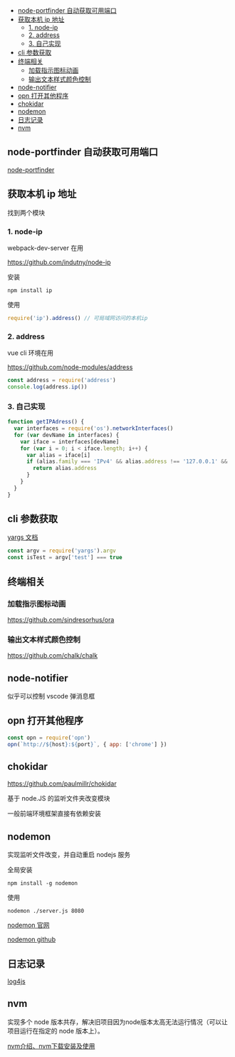- [node-portfinder 自动获取可用端口](#node-portfinder-自动获取可用端口)
- [获取本机 ip 地址](#获取本机-ip-地址)
  - [1. node-ip](#1-node-ip)
  - [2. address](#2-address)
  - [3. 自己实现](#3-自己实现)
- [cli 参数获取](#cli-参数获取)
- [终端相关](#终端相关)
  - [加载指示图标动画](#加载指示图标动画)
  - [输出文本样式颜色控制](#输出文本样式颜色控制)
- [node-notifier](#node-notifier)
- [opn 打开其他程序](#opn-打开其他程序)
- [chokidar](#chokidar)
- [nodemon](#nodemon)
- [日志记录](#日志记录)
- [nvm](#nvm)

## node-portfinder 自动获取可用端口

[node-portfinder](https://github.com/indexzero/node-portfinder)

## 获取本机 ip 地址

找到两个模块

### 1. node-ip

webpack-dev-server 在用

https://github.com/indutny/node-ip

安装

```
npm install ip
```

使用

```js
require('ip').address() // 可局域网访问的本机ip
```

### 2. address

vue cli 环境在用

https://github.com/node-modules/address

```js
const address = require('address')
console.log(address.ip())
```

### 3. 自己实现

```js
function getIPAdress() {
  var interfaces = require('os').networkInterfaces()
  for (var devName in interfaces) {
    var iface = interfaces[devName]
    for (var i = 0; i < iface.length; i++) {
      var alias = iface[i]
      if (alias.family === 'IPv4' && alias.address !== '127.0.0.1' && !alias.internal) {
        return alias.address
      }
    }
  }
}
```

## cli 参数获取

[yargs 文档](https://github.com/yargs/yargs)

```js
const argv = require('yargs').argv
const isTest = argv['test'] === true
```

## 终端相关

### 加载指示图标动画

https://github.com/sindresorhus/ora

### 输出文本样式颜色控制

https://github.com/chalk/chalk

## node-notifier

似乎可以控制 vscode 弹消息框

## opn 打开其他程序

```js
const opn = require('opn')
opn(`http://${host}:${port}`, { app: ['chrome'] })
```

## chokidar

https://github.com/paulmillr/chokidar

基于 node.JS 的监听文件夹改变模块

一般前端环境框架直接有依赖安装

## nodemon

实现监听文件改变，并自动重启 nodejs 服务

全局安装

```shell
npm install -g nodemon
```

使用

```shell
nodemon ./server.js 8080
```

[nodemon 官网](https://nodemon.io)

[nodemon github](https://github.com/remy/nodemon)



## 日志记录

[log4js](https://github.com/log4js-node/log4js-node)

## nvm

实现多个 node 版本共存，解决旧项目因为node版本太高无法运行情况（可以让项目运行在指定的 node 版本上）。

[nvm介绍、nvm下载安装及使用](https://blog.csdn.net/qq_30376375/article/details/115877446)
